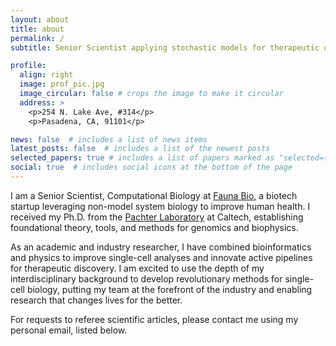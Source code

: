 ```yaml
---
layout: about
title: about
permalink: /
subtitle: Senior Scientist applying stochastic models for therapeutic discovery

profile:
  align: right
  image: prof_pic.jpg
  image_circular: false # crops the image to make it circular
  address: >
    <p>254 N. Lake Ave, #314</p>
    <p>Pasadena, CA, 91101</p>

news: false  # includes a list of news items
latest_posts: false  # includes a list of the newest posts
selected_papers: true # includes a list of papers marked as "selected={true}"
social: true  # includes social icons at the bottom of the page
---
```


I am a Senior Scientist, Computational Biology at <a href='https://www.faunabio.com/'>Fauna Bio</a>, a biotech startup leveraging non-model system biology to improve human health. I received my Ph.D. from the <a href='http://pachterlab.github.io/'>Pachter Laboratory</a> at Caltech, establishing foundational theory, tools, and methods for genomics and biophysics. 

As an academic and industry researcher, I have combined bioinformatics and physics to improve single-cell analyses and innovate active pipelines for therapeutic discovery. I am excited to use the depth of my interdisciplinary background to develop revolutionary methods for single-cell biology, putting my team at the forefront of the industry and enabling research that changes lives for the better.

For requests to referee scientific articles, please contact me using my personal email, listed below.

<!-- Write your biography here. Tell the world about yourself. Link to your favorite [subreddit](http://reddit.com). You can put a picture in, too. The code is already in, just name your picture `prof_pic.jpg` and put it in the `img/` folder.

Put your address / P.O. box / other info right below your picture. You can also disable any of these elements by editing `profile` property of the YAML header of your `_pages/about.md`. Edit `_bibliography/papers.bib` and Jekyll will render your [publications page](/al-folio/publications/) automatically.

Link to your social media connections, too. This theme is set up to use [Font Awesome icons](http://fortawesome.github.io/Font-Awesome/) and [Academicons](https://jpswalsh.github.io/academicons/), like the ones below. Add your Facebook, Twitter, LinkedIn, Google Scholar, or just disable all of them.
 -->